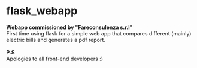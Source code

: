# flask_webapp
<b>Webapp commissioned by "Fareconsulenza s.r.l"</b><br>
First time using flask for a simple web app that compares different (mainly) electric bills and generates a pdf report.<br><br>
<b>P.S</b><br>
Apologies to all front-end developers :)

